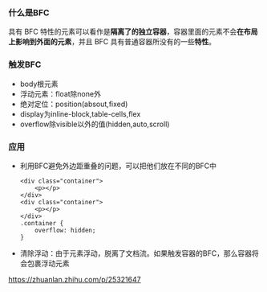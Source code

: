 ### 什么是BFC

具有 BFC 特性的元素可以看作是**隔离了的独立容器**，容器里面的元素不会**在布局上影响到外面的元素**，并且 BFC 具有普通容器所没有的一些**特性**。

### 触发BFC

* body根元素
* 浮动元素：float除none外
* 绝对定位：position(absout,fixed)
* display为inline-block,table-cells,flex
* overflow除visible以外的值(hidden,auto,scroll)



### 应用

* 利用BFC避免外边距重叠的问题，可以把他们放在不同的BFC中

  ```
  <div class="container">
      <p></p>
  </div>
  <div class="container">
      <p></p>
  </div>
  .container {
      overflow: hidden;
  }
  ```

* 清除浮动：由于元素浮动，脱离了文档流。如果触发容器的BFC，那么容器将会包裹浮动元素

https://zhuanlan.zhihu.com/p/25321647